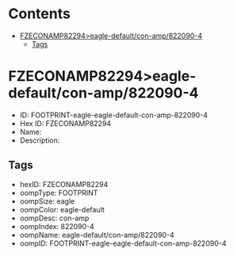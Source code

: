 



Contents
========

* [FZECONAMP82294>eagle-default/con-amp/822090-4](#fzeconamp82294eagle-defaultcon-amp822090-4)
	* [Tags](#tags)

# FZECONAMP82294>eagle-default/con-amp/822090-4

- ID: FOOTPRINT-eagle-eagle-default-con-amp-822090-4
- Hex ID: FZECONAMP82294
- Name: 
- Description: 

## Tags

- hexID: FZECONAMP82294
- oompType: FOOTPRINT
- oompSize: eagle
- oompColor: eagle-default
- oompDesc: con-amp
- oompIndex: 822090-4
- oompName: eagle-default/con-amp/822090-4
- oompID: FOOTPRINT-eagle-eagle-default-con-amp-822090-4
